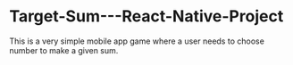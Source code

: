 # Target-Sum---React-Native-Project
This is a very simple mobile app game where a user needs to choose number to make a given sum.
